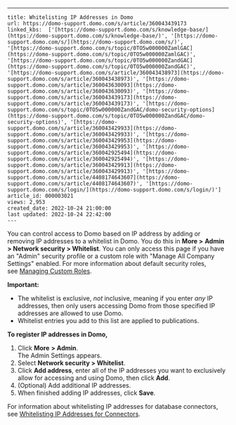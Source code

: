 ---
    title: Whitelisting IP Addresses in Domo
    url: https://domo-support.domo.com/s/article/360043439173
    linked_kbs:  ['[https://domo-support.domo.com/s/knowledge-base/](https://domo-support.domo.com/s/knowledge-base/)', '[https://domo-support.domo.com/s/](https://domo-support.domo.com/s/)', '[https://domo-support.domo.com/s/topic/0TO5w000000ZamlGAC](https://domo-support.domo.com/s/topic/0TO5w000000ZamlGAC)', '[https://domo-support.domo.com/s/topic/0TO5w000000ZandGAC](https://domo-support.domo.com/s/topic/0TO5w000000ZandGAC)', '[https://domo-support.domo.com/s/article/360043438973](https://domo-support.domo.com/s/article/360043438973)', '[https://domo-support.domo.com/s/article/360043630093](https://domo-support.domo.com/s/article/360043630093)', '[https://domo-support.domo.com/s/article/360043439173](https://domo-support.domo.com/s/article/360043439173)', '[https://domo-support.domo.com/s/topic/0TO5w000000ZandGAC/domo-security-options](https://domo-support.domo.com/s/topic/0TO5w000000ZandGAC/domo-security-options)', '[https://domo-support.domo.com/s/article/360043429933](https://domo-support.domo.com/s/article/360043429933)', '[https://domo-support.domo.com/s/article/360043429953](https://domo-support.domo.com/s/article/360043429953)', '[https://domo-support.domo.com/s/article/360042925494](https://domo-support.domo.com/s/article/360042925494)', '[https://domo-support.domo.com/s/article/360043429913](https://domo-support.domo.com/s/article/360043429913)', '[https://domo-support.domo.com/s/article/4408174643607](https://domo-support.domo.com/s/article/4408174643607)', '[https://domo-support.domo.com/s/login/](https://domo-support.domo.com/s/login/)']
    article_id: 000003021
    views: 2,953
    created_date: 2022-10-24 21:00:00
    last updated: 2022-10-24 22:42:00
    ---



You can control access to Domo based on IP address by adding or removing IP addresses to a whitelist in Domo. You do this in **More >** **Admin > Network security > Whitelist**. You can only access this page if you have an "Admin" security profile or a custom role with "Manage All Company Settings" enabled. For more information about default security roles, see [Managing Custom Roles](/s/article/360043438973 "Security Role Reference").




 


**Important:**
* The whitelist is exclusive, *not* inclusive, meaning if you enter *any* IP addresses, then only users accessing Domo from those specified IP addresses are allowed to use Domo.
* Whitelist entries you add to this list are applied to publications.






**To register IP addresses in Domo,**


1. Click **More** **> Admin**.  
The Admin Settings appears.
2. Select **Network security > Whitelist**.
3. Click **Add address**, enter all of the IP addresses you want to exclusively allow for accessing and using Domo, then click **Add**.
4. (Optional) Add additional IP addresses.
5. When finished adding IP addresses, click **Save**.


For information about whitelisting IP addresses for database connectors, see [Whitelisting IP Addresses for Connectors](/s/article/360043630093 "Whitelisting IP Addresses for Connectors").

